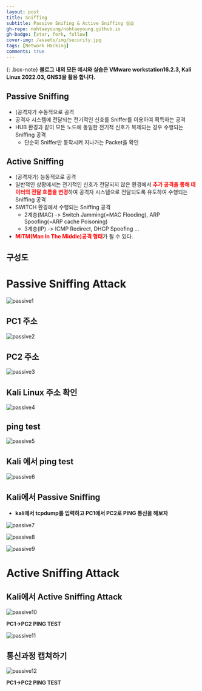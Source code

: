 ```yaml
---
layout: post
title: Sniffing
subtitle: Passive Snifing & Active Sniffing 실습
gh-repo: nohtaeyoung/nohtaeyoung.github.io
gh-badge: [star, fork, follow]
cover-img: /assets/img/security.jpg
tags: [Network Hacking]
comments: true
---
```


{: .box-note}
<b>블로그 내의 모든 예시와 실습은 VMware workstation16.2.3, Kali Linux 2022.03, GNS3을 활용 합니다.<br></b>


## Passive Sniffing
- (공격자가 수동적으로 공격
- 공격자 시스템에 전달되는 전기적인 신호를 Sniffer를 이용하여 획득하는 공격
- HUB 환경과 같이 모든 노드에 동일한 전기적 신호가 복제되는 경우 수행되는 Sniffing 공격
  - 단순히 Sniffer만 동작시켜 지나가는 Packet을 확인

## Active Sniffing
- (공격자가) 능동적으로 공격
- 일반적인 상황에서는 전기적인 신호가 전달되지 않은 환경에서 <b style="color:red">추가 공격을 통해 데이터의 전달 흐름을 변경</b>하여 공격자 시스템으로 전달되도록 유도하여 수행되는 Sniffing 공격
- SWITCH 환경에서 수행되는 Sniffing 공격
  - 2계층(MAC) -> Switch Jamming(=MAC Flooding), ARP Spoofing(=ARP cache Poisoning)
  - 3계층(IP) -> ICMP Redirect, DHCP Spoofing ...
- <b style="color:red">MITM(Man In The Middle)공격 형태</b>가 될 수 있다.

## 구성도

# Passive Sniffing Attack

![passive1](../assets/img/passive1.png) 

## PC1 주소

![passive2](../assets/img/passive2.png) 

## PC2 주소

![passive3](../assets/img/passive3.png) 

## Kali Linux 주소 확인

![passive4](../assets/img/passive4.png) 

## ping test

![passive5](../assets/img/passive5.png) 

## Kali 에서 ping test

![passive6](../assets/img/passive6.png) 

## Kali에서 Passive Sniffing
- <b>kali에서 tcpdump를 입력하고 PC1에서 PC2로 PING 통신을 해보자</b>

![passive7](../assets/img/passive7.png)

![passive8](../assets/img/passive8.png) 

![passive9](../assets/img/passive9.png)

# Active Sniffing Attack

## Kali에서 Active Sniffing Attack

![passive10](../assets/img/passive10.png)

<b>PC1->PC2 PING TEST</b>

![passive11](../assets/img/passive11.png)

## 통신과정 캡쳐하기

![passive12](../assets/img/passive12png)

<b>PC1->PC2 PING TEST</b>  
  



